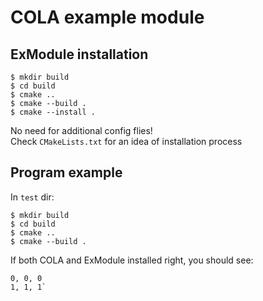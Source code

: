 # COLA example module

## ExModule installation

```shell
$ mkdir build
$ cd build
$ cmake ..
$ cmake --build .
$ cmake --install .
``` 

No need for additional config flies! \
Check ```CMakeLists.txt``` for an idea of installation process

## Program example

In ```test``` dir:

```shell
$ mkdir build
$ cd build
$ cmake ..
$ cmake --build .
```

If both COLA and ExModule installed right, you should see:

```
0, 0, 0
1, 1, 1`
```